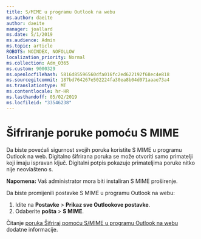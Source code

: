 ```yaml
---
title: S/MIME u programu Outlook na webu
ms.author: daeite
author: daeite
manager: joallard
ms.date: 5/1/2019
ms.audience: Admin
ms.topic: article
ROBOTS: NOINDEX, NOFOLLOW
localization_priority: Normal
ms.collection: Adm_O365
ms.custom: 9000329
ms.openlocfilehash: 5816d85596560dfa016fc2ed622192f68ec4e818
ms.sourcegitcommit: 187bd764267e502224fa30ea8b04d071aaae73a4
ms.translationtype: MT
ms.contentlocale: hr-HR
ms.lasthandoff: 05/02/2019
ms.locfileid: "33546238"
---
```

# <a name="encrypt-messages-using-smime"></a>Šifriranje poruke pomoću S MIME

Da biste povećali sigurnost svojih poruka koristite S MIME u programu Outlook na web. Digitalno šifrirana poruka se može otvoriti samo primatelji koji imaju ispravan ključ. Digitalni potpis pokazuje primateljima poruke nitko nije neovlašteno s.

**Napomena:** Vaš administrator mora biti instaliran S MIME proširenje.

Da biste promijenili postavke S MIME u programu Outlook na webu:

1. Idite na **Postavke** > **Prikaz sve Outlookove postavke**.
2. Odaberite **pošta** > **S MIME**.

Čitanje [poruka Šifriraj pomoću S/MIME u programu Outlook na webu](https://support.office.com/article/878c79fc-7088-4b39-966f-14512658f480) dodatne informacije.